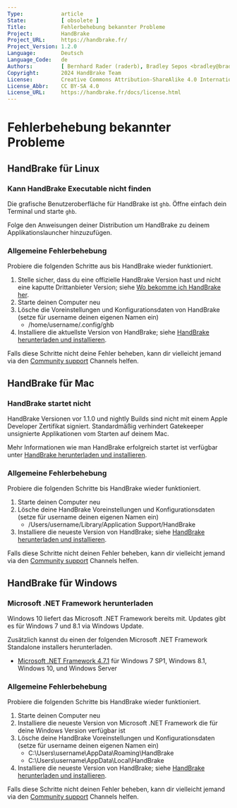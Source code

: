 ```yaml
---
Type:            article
State:           [ obsolete ]
Title:           Fehlerbehebung bekannter Probleme
Project:         HandBrake
Project_URL:     https://handbrake.fr/
Project_Version: 1.2.0
Language:        Deutsch
Language_Code:   de
Authors:         [ Bernhard Rader (raderb), Bradley Sepos <bradley@bradleysepos.com> (BradleyS) ]
Copyright:       2024 HandBrake Team
License:         Creative Commons Attribution-ShareAlike 4.0 International
License_Abbr:    CC BY-SA 4.0
License_URL:     https://handbrake.fr/docs/license.html
---
```


Fehlerbehebung bekannter Probleme
=============================

<!-- .system-linux -->

## HandBrake für Linux

### Kann HandBrake Executable nicht finden

Die grafische Benutzeroberfläche für HandBrake ist `ghb`. Öffne einfach dein Terminal und starte `ghb`.

Folge den Anweisungen deiner Distribution um HandBrake zu deinem Applikationslauncher hinzuzufügen.

### Allgemeine Fehlerbehebung

Probiere die folgenden Schritte aus bis HandBrake wieder funktioniert.

1. Stelle sicher, dass du eine offizielle HandBrake Version hast und nicht eine kaputte Drittanbieter Version; siehe [Wo bekomme ich HandBrake her](../get-handbrake/where-to-get-handbrake.html).
2. Starte deinen Computer neu
3. Lösche die Voreinstellungen und Konfigurationsdaten von HandBrake (setze für username deinen eigenen Namen ein)
    - /home/username/.config/ghb
4. Installiere die aktuellste Version von HandBrake; siehe [HandBrake herunterladen und installieren](../get-handbrake/download-and-install.html).

Falls diese Schritte nicht deine Fehler beheben, kann dir vielleicht jemand via den [Community support](community-support.html) Channels helfen.

<!-- /.system-linux -->
<!-- .system-macos -->

## HandBrake für Mac

### HandBrake startet nicht

HandBrake Versionen vor 1.1.0 und nightly Builds sind nicht mit einem Apple Developer Zertifikat signiert. Standardmäßig verhindert Gatekeeper unsignierte Applikationen vom Starten auf deinem Mac.

Mehr Informationen wie man HandBrake erfolgreich startet ist verfügbar unter [HandBrake herunterladen und installieren](../get-handbrake/download-and-install.html).

### Allgemeine Fehlerbehebung

Probiere die folgenden Schritte bis HandBrake wieder funktioniert.

1. Starte deinen Computer neu
2. Lösche deine HandBrake Voreinstellungen und Konfigurationsdaten (setze für username deinen eigenen Namen ein)
    - /Users/username/Library/Application Support/HandBrake
3. Installiere die neueste Version von HandBrake; siehe [HandBrake herunterladen und installieren](../get-handbrake/download-and-install.html).

Falls diese Schritte nicht deinen Fehler beheben, kann dir vielleicht jemand via den [Community support](community-support.html) Channels helfen.

<!-- /.system-macos -->
<!-- .system-windows -->

## HandBrake für Windows

### Microsoft .NET Framework herunterladen

Windows 10 liefert das Microsoft .NET Framework bereits mit. Updates gibt es für Windows 7 und 8.1 via Windows Update.

Zusätzlich kannst du einen der folgenden Microsoft .NET Framework Standalone installers herunterladen.

- [Microsoft .NET Framework 4.7.1](https://www.microsoft.com/en-us/download/details.aspx?id=56116) für Windows 7 SP1, Windows 8.1, Windows 10, und Windows Server

### Allgemeine Fehlerbehebung

Probiere die folgenden Schritte bis HandBrake wieder funktioniert.

1. Starte deinen Computer neu
2. Installiere die neueste Version von Microsoft .NET Framework die für deine Windows Version verfügbar ist
3. Lösche deine HandBrake Voreinstellungen und Konfigurationsdaten (setze für username deinen eigenen Namen ein)
      - C:\Users\username\AppData\Roaming\HandBrake
      - C:\Users\username\AppData\Local\HandBrake
3. Installiere die neueste Version von HandBrake; siehe [HandBrake herunterladen und installieren](../get-handbrake/download-and-install.html).

Falls diese Schritte nicht deinen Fehler beheben, kann dir vielleicht jemand via den [Community support](community-support.html) Channels helfen.

<!-- /.system-windows -->
